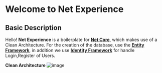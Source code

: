 # Welcome to Net Experience

## Basic Description
  Hello! **Net Experience**  is a boilerplate for [**Net Core**](https://dotnet.microsoft.com/en-us/download), which makes use of a  Clean Architecture.
  For the creation of the database, use the [**Entity Framework**](https://docs.microsoft.com/en-us/ef/),
  in addition we use [**Identity Framework**](https://aspnetcoremaster.com/asp-net-core-identity.html) for handle Login,Register of Users.
  
  **Clean Architecture**
  ![image](https://user-images.githubusercontent.com/97917509/165156466-bb1cf510-a24d-481a-a074-02632a88338c.png)

  
